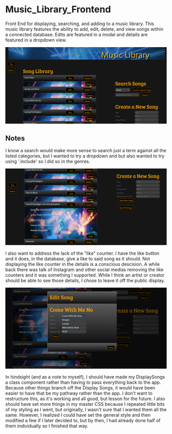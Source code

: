 # Music_Library_Frontend
Front End for displaying, searching, and adding to a music library.  This music library features the ability to add, edit, delete, and view songs within a connected database.  Edits are featured in a modal and details are featured in a dropdown view.  

![Image](ScreenShots/FullScreen.png)

## Notes

I know a search would make more sense to search just a term against all the listed categories, but I wanted to try a dropdown and but also wanted to try using '.include' so I did so in the genres.  

![Image](ScreenShots/Details.png)

I also want to address the lack of the "like" counter.  I have the like button and it does, in the database, give a like to said song as it should.  Not displaying the like counter in the details is a conscious descision.  A while back there was talk of Instagram and other social medias removing the like counters and it was something I supported.  While I think an artist or creator should be able to see those details, I chose to leave it off the public display.

![Image](ScreenShots/EditSong.png)

In hindsight (and as a note to myself), I should have made my DisplaySongs a class component rather than having to pass everything back to the app.  Because other things branch off the Display Songs, it would have been easier to have that be my pathway rather than the app.  I don't want to restructure this, as it's working and all good, but lesson for the future.  I also should have set more things in my master CSS because I repeated little bits of my styling as I went, but originally, I wasn't sure that I wanted them all the same.  However, I realized I could have set the general style and then modified a few if I later decided to, but by then, I had already done half of them individually so I finished that way.
